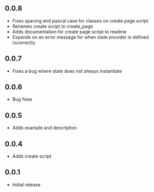 ## 0.0.8

- Fixes spacing and pascal case for classes on create page script
- Renames create script to create_page
- Adds documentation for create page script to readme
- Expands on an error message for when state provider is defined incorrectly

## 0.0.7

- Fixes a bug where state does not always instantiate

## 0.0.6

- Bug fixes

## 0.0.5

- Adds example and description

## 0.0.4

- Adds create script

## 0.0.1

- Initial release
